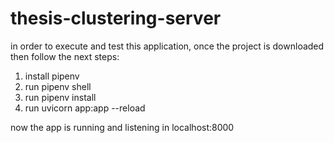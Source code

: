 # thesis-clustering-server
in order to execute and test this application, once the project is downloaded then follow the next steps:

1) install pipenv
2) run pipenv shell
3) run pipenv install
4) run uvicorn app:app --reload

now the app is running and listening in localhost:8000